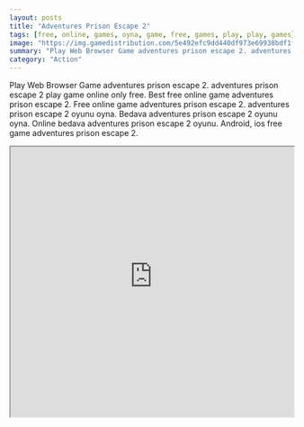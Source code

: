 ```yaml
---
layout: posts
title: "Adventures Prison Escape 2"
tags: [free, online, games, oyna, game, free, games, play, play, games]
image: "https://img.gamedistribution.com/5e492efc9dd440df973e69938bdf1fef.jpg"
summary: "Play Web Browser Game adventures prison escape 2. adventures prison escape 2 play game online only free. Best free online game adventures prison escape 2. Free online game adventures prison escape 2. adventures prison escape 2 oyunu oyna. Bedava adventures prison escape 2 oyunu oyna. Online bedava adventures prison escape 2 oyunu. Android, ios free game adventures prison escape 2."
category: "Action"
---
```


Play Web Browser Game adventures prison escape 2. adventures prison escape 2 play game online only free. Best free online game adventures prison escape 2. Free online game adventures prison escape 2. adventures prison escape 2 oyunu oyna. Bedava adventures prison escape 2 oyunu oyna. Online bedava adventures prison escape 2 oyunu. Android, ios free game adventures prison escape 2.

<iframe width="100%" height="480px;" src="https://flash.gamedistribution.com?game=5e492efc9dd440df973e69938bdf1fef"></iframe>